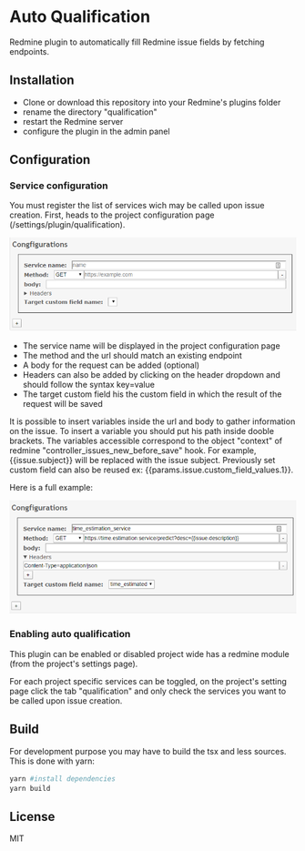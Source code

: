 # Auto Qualification

Redmine plugin to automatically fill Redmine issue fields by fetching endpoints.

## Installation

- Clone or download this repository into your Redmine's plugins folder
- rename the directory "qualification"
- restart the Redmine server
- configure the plugin in the admin panel

## Configuration

### Service configuration

You must register the list of services wich may be called upon issue creation.
First, heads to the project configuration page (/settings/plugin/qualification).

![config example](doc/config_ex1.PNG)

- The service name will be displayed in the project configuration page
- The method and the url should match an existing endpoint
- A body for the request can be added (optional)
- Headers can also be added by clicking on the header dropdown and should follow the syntax key=value
- The target custom field his the custom field in which the result of the request will be saved

It is possible to insert variables inside the url and body to gather information on the issue. To insert a variable you should put his path inside dooble brackets. The variables accessible correspond to the object "context" of redmine "controller_issues_new_before_save" hook. For example, {{issue.subject}} will be replaced with the issue subject. Previously set custom field can also be reused ex: {{params.issue.custom_field_values.1}}.

Here is a full example:

![config example 2](doc/config_ex2.PNG)

### Enabling auto qualification

This plugin can be enabled or disabled project wide has a redmine module (from the project's settings page).

For each project specific services can be toggled, on the project's setting page click the tab "qualification" and only check the services you want to be called upon issue creation.

## Build

For development purpose you may have to build the tsx and less sources.
This is done with yarn:

```bash
yarn #install dependencies
yarn build
```

## License

MIT
